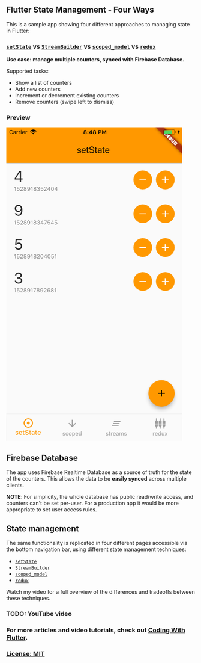 ## Flutter State Management - Four Ways

This is a sample app showing four different approaches to managing state in Flutter:

### [`setState`](https://docs.flutter.io/flutter/widgets/State/setState.html) vs [`StreamBuilder`](https://docs.flutter.io/flutter/widgets/StreamBuilder-class.html) vs [`scoped_model`](https://pub.dartlang.org/packages/scoped_model) vs [`redux`](https://pub.dartlang.org/packages/redux)

**Use case: manage multiple counters, synced with Firebase Database.**

Supported tasks:

- Show a list of counters
- Add new counters
- Increment or decrement existing counters
- Remove counters (swipe left to dismiss)

### Preview

![](screenshots/multiple_counters_tabs.png)

## Firebase Database

The app uses Firebase Realtime Database as a source of truth for the state of the counters. This allows the data to be **easily synced** across multiple clients.

**NOTE**: For simplicity, the whole database has public read/write access, and counters can't be set per-user. For a production app it would be more appropriate to set user access rules.

## State management

The same functionality is replicated in four different pages accessible via the bottom navigation bar, using different state management techniques:

* [`setState`](https://docs.flutter.io/flutter/widgets/State/setState.html)
* [`StreamBuilder`](https://docs.flutter.io/flutter/widgets/StreamBuilder-class.html)
* [`scoped_model`](https://pub.dartlang.org/packages/scoped_model)
* [`redux`](https://pub.dartlang.org/packages/redux)

Watch my video for a full overview of the differences and tradeoffs between these techniques.

### TODO: YouTube video


### For more articles and video tutorials, check out [Coding With Flutter](https://codingwithflutter.com/).

### [License: MIT](LICENSE.md)
